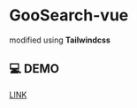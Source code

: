 # GooSearch-vue
modified using <b>Tailwindcss</b><br>
## 💻 DEMO
<a href="https://intom99.github.io/GooSearch-vue/">LINK
